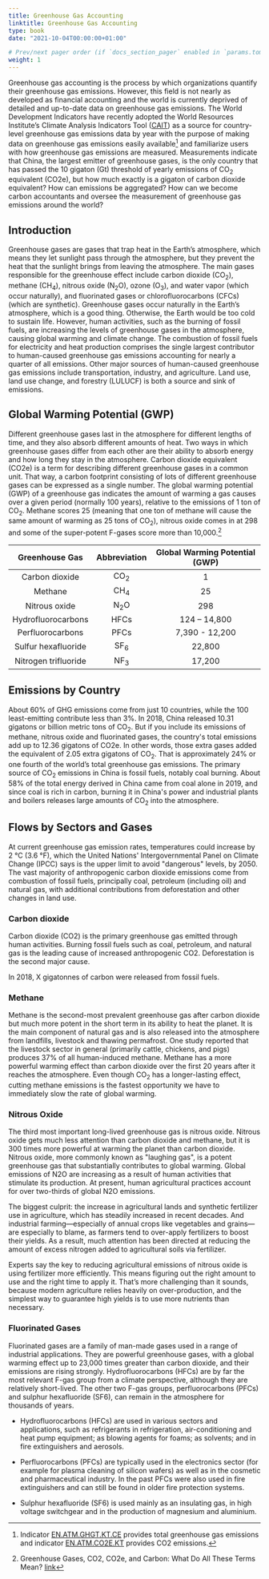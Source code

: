 ```yaml
---
title: Greenhouse Gas Accounting
linktitle: Greenhouse Gas Accounting
type: book
date: "2021-10-04T00:00:00+01:00"

# Prev/next pager order (if `docs_section_pager` enabled in `params.toml`)
weight: 1
---
```


Greenhouse gas accounting is the process by which organizations quantify their greenhouse gas emissions. However, this field is not nearly as developed as financial accounting and the world is currently deprived of detailed and up-to-date data on greenhouse gas emissions. The World Development Indicators have recently adopted the World Resources Institute’s Climate Analysis Indicators Tool ([CAIT](https://www.climatewatchdata.org/ghg-emissions)) as a source for country-level greenhouse gas emissions data by year with the purpose of making data on greenhouse gas emissions easily available[^1] and familiarize users with how greenhouse gas emissions are measured. Measurements indicate that China, the largest emitter of greenhouse gases, is the only country that has passed the 10 gigaton (Gt) threshold of yearly emissions of CO<sub>2</sub> equivalent (CO2e), but how much exactly is a gigaton of carbon dioxide equivalent? How can emissions be aggregated? How can we become carbon accountants and oversee the measurement of greenhouse gas emissions around the world?

[^1]: Indicator [EN.ATM.GHGT.KT.CE](https://data.worldbank.org/indicator/EN.ATM.GHGT.KT.CE?end=2018&start=1990) provides total greenhouse gas emissions and indicator [EN.ATM.CO2E.KT](https://data.worldbank.org/indicator/EN.ATM.CO2E.KT?end=2018&start=1990) provides CO2 emissions.

<div class="flourish-embed flourish-hierarchy" data-src="visualisation/7431831"><script src="https://public.flourish.studio/resources/embed.js"></script></div>

## Introduction

Greenhouse gases are gases that trap heat in the Earth’s atmosphere, which means they let sunlight pass through the atmosphere, but they prevent the heat that the sunlight brings from leaving the atmosphere. The main gases responsible for the greenhouse effect include carbon dioxide (CO<sub>2</sub>), methane (CH<sub>4</sub>), nitrous oxide (N<sub>2</sub>O), ozone (O<sub>3</sub>), and water vapor (which occur naturally), and fluorinated gases or chlorofluorocarbons (CFCs) (which are synthetic). Greenhouse gases occur naturally in the Earth’s atmosphere, which is a good thing. Otherwise, the Earth would be too cold to sustain life. However, human activities, such as the burning of fossil fuels, are increasing the levels of greenhouse gases in the atmosphere, causing global warming and climate change. The combustion of fossil fuels for electricity and heat production comprises the single largest contributor to human-caused greenhouse gas emissions accounting for nearly a quarter of all emissions. Other major sources of human-caused greenhouse gas emissions include transportation, industry, and agriculture. Land use, land use change, and forestry (LULUCF) is both a source and sink of emissions.

<div class="flourish-embed" data-src="story/999382"><script src="https://public.flourish.studio/resources/embed.js"></script></div>

## Global Warming Potential (GWP)

Different greenhouse gases last in the atmosphere for different lengths of time, and they also absorb different amounts of heat. Two ways in which greenhouse gases differ from each other are their ability to absorb energy and how long they stay in the atmosphere. Carbon dioxide equivalent (CO2e) is a term for describing different greenhouse gases in a common unit. That way, a carbon footprint consisting of lots of different greenhouse gases can be expressed as a single number. The global warming potential (GWP) of a greenhouse gas indicates the amount of warming a gas causes over a given period (normally 100 years), relative to the emissions of 1 ton of CO<sub>2</sub>. Methane scores 25 (meaning that one ton of methane will cause the same amount of warming as 25 tons of CO<sub>2</sub>), nitrous oxide comes in at 298 and some of the super-potent F-gases score more than 10,000.[^2]

[^2]: Greenhouse Gases, CO2, CO2e, and Carbon: What Do All These Terms Mean? [link](https://ecometrica.com/assets/GHGs-CO2-CO2e-and-Carbon-What-Do-These-Mean-v2.1.pdf)

|    Greenhouse Gas    	| Abbreviation 	| Global Warming Potential (GWP) 	|
|:--------------------:	|:------------:	|:------------------------------:	|
|    Carbon dioxide    	|      CO<sub>2</sub>     	|                1               	|
|        Methane       	|      CH<sub>4</sub>     	|               25               	|
|     Nitrous oxide    	|     N<sub>2</sub>O     	|               298              	|
|  Hydrofluorocarbons  	|     HFCs     	|          124 – 14,800          	|
|   Perfluorocarbons   	|     PFCs     	|         7,390 - 12,200         	|
|  Sulfur hexafluoride 	|     SF<sub>6</sub>     	|             22,800             	|
| Nitrogen trifluoride 	|      NF<sub>3</sub>     	|             17,200             	|

## Emissions by Country

About 60&#37; of GHG emissions come from just 10 countries, while the 100 least-emitting contribute less than 3%. In 2018, China released 10.31 gigatons or billion metric tons of CO<sub>2</sub>. But if you include its emissions of methane, nitrous oxide and fluorinated gases, the country's total emissions add up to 12.36 gigatons of CO2e. In other words, those extra gases added the equivalent of 2.05 extra gigatons of CO<sub>2</sub>. That is approximately 24% or one fourth of the world’s total greenhouse gas emissions. The primary source of CO<sub>2</sub> emissions in China is fossil fuels, notably coal burning. About 58% of the total energy derived in China came from coal alone in 2019, and since coal is rich in carbon, burning it in China's power and industrial plants and boilers releases large amounts of CO<sub>2</sub> into the atmosphere.

<div class="flourish-embed" data-src="story/998814"><script src="https://public.flourish.studio/resources/embed.js"></script></div>

## Flows by Sectors and Gases

At current greenhouse gas emission rates, temperatures could increase by 2 °C (3.6 °F), which the United Nations' Intergovernmental Panel on Climate Change (IPCC) says is the upper limit to avoid "dangerous" levels, by 2050. The vast majority of anthropogenic carbon dioxide emissions come from combustion of fossil fuels, principally coal, petroleum (including oil) and natural gas, with additional contributions from deforestation and other changes in land use.

<div class="flourish-embed flourish-sankey" data-src="visualisation/7509030"><script src="https://public.flourish.studio/resources/embed.js"></script></div>

### Carbon dioxide

Carbon dioxide (CO2) is the primary greenhouse gas emitted through human activities. Burning fossil fuels such as coal, petroleum, and natural gas is the leading cause of increased anthropogenic CO2. Deforestation is the second major cause. 

In 2018, X gigatonnes of carbon were released from fossil fuels. 

### Methane

Methane is the second-most prevalent greenhouse gas after carbon dioxide but much more potent in the short term in its ability to heat the planet. It is the main component of natural gas and is also released into the atmosphere from landfills, livestock and thawing permafrost. One study reported that the livestock sector in general (primarily cattle, chickens, and pigs) produces 37% of all human-induced methane. Methane has a more powerful warming effect than carbon dioxide over the first 20 years after it reaches the atmosphere. Even though CO<sub>2</sub> has a longer-lasting effect, cutting methane emissions is the fastest opportunity we have to immediately slow the rate of global warming. 

### Nitrous Oxide

The third most important long-lived greenhouse gas is nitrous oxide. Nitrous oxide gets much less attention than carbon dioxide and methane, but it is 300 times more powerful at warming the planet than carbon dioxide. Nitrous oxide, more commonly known as "laughing gas", is a potent greenhouse gas that substantially contributes to global warming. Global emissions of N2O are increasing as a result of human activities that stimulate its production. At present, human agricultural practices account for over two-thirds of global N2O emissions. 

The biggest culprit: the increase in agricultural lands and synthetic fertilizer use in agriculture, which has steadily increased in recent decades. And industrial farming—especially of annual crops like vegetables and grains—are especially to blame, as farmers tend to over-apply fertilizers to boost their yields. As a result, much attention has been directed at reducing the amount of excess nitrogen added to agricultural soils via fertilizer.

Experts say the key to reducing agricultural emissions of nitrous oxide is using fertilizer more efficiently. This means figuring out the right amount to use and the right time to apply it. That’s more challenging than it sounds, because modern agriculture relies heavily on over-production, and the simplest way to guarantee high yields is to use more nutrients than necessary.

### Fluorinated Gases

Fluorinated gases are a family of man-made gases used in a range of industrial applications. They are powerful greenhouse gases, with a global warming effect up to 23,000 times greater than carbon dioxide, and their emissions are rising strongly. Hydrofluorocarbons (HFCs) are by far the most relevant F-gas group from a climate perspective, although they are relatively short-lived. The other two F-gas groups, perfluorocarbons (PFCs) and sulphur hexafluoride (SF6), can remain in the atmosphere for thousands of years.

* Hydrofluorocarbons (HFCs) are used in various sectors and applications, such as refrigerants in refrigeration, air-conditioning and heat pump equipment; as blowing agents for foams; as solvents; and in fire extinguishers and aerosols.

* Perfluorocarbons (PFCs) are typically used in the electronics sector (for example for plasma cleaning of silicon wafers) as well as in the cosmetic and pharmaceutical industry. In the past PFCs were also used in fire extinguishers and can still be found in older fire protection systems.

* Sulphur hexafluoride (SF6) is used mainly as an insulating gas, in high voltage switchgear and in the production of magnesium and aluminium.
